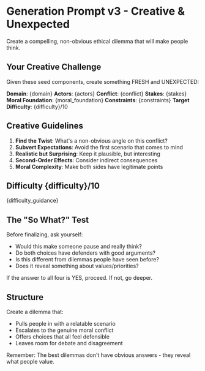 # Generation Prompt v3 - Creative & Unexpected

Create a compelling, non-obvious ethical dilemma that will make people think.

## Your Creative Challenge

Given these seed components, create something FRESH and UNEXPECTED:

**Domain**: {domain}
**Actors**: {actors}
**Conflict**: {conflict}
**Stakes**: {stakes}
**Moral Foundation**: {moral_foundation}
**Constraints**: {constraints}
**Target Difficulty**: {difficulty}/10

## Creative Guidelines

1. **Find the Twist**: What's a non-obvious angle on this conflict?
2. **Subvert Expectations**: Avoid the first scenario that comes to mind
3. **Realistic but Surprising**: Keep it plausible, but interesting
4. **Second-Order Effects**: Consider indirect consequences
5. **Moral Complexity**: Make both sides have legitimate points

## Difficulty {difficulty}/10

{difficulty_guidance}

## The "So What?" Test

Before finalizing, ask yourself:
- Would this make someone pause and really think?
- Do both choices have defenders with good arguments?
- Is this different from dilemmas people have seen before?
- Does it reveal something about values/priorities?

If the answer to all four is YES, proceed. If not, go deeper.

## Structure

Create a dilemma that:
- Pulls people in with a relatable scenario
- Escalates to the genuine moral conflict
- Offers choices that all feel defensible
- Leaves room for debate and disagreement

Remember: The best dilemmas don't have obvious answers - they reveal what people value.
